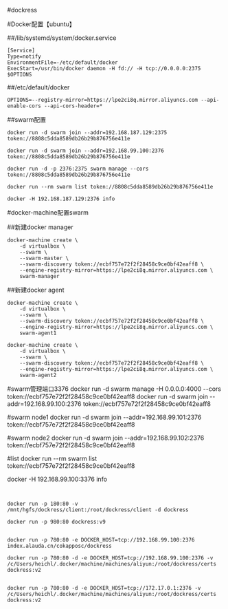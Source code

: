 #dockress

#Docker配置【ubuntu】

##/lib/systemd/system/docker.service
```
[Service]
Type=notify
EnvironmentFile=-/etc/default/docker
ExecStart=/usr/bin/docker daemon -H fd:// -H tcp://0.0.0.0:2375 $OPTIONS
```

##/etc/default/docker
```
OPTIONS=--registry-mirror=https://lpe2ci8q.mirror.aliyuncs.com --api-enable-cors --api-cors-header=*
```

##swarm配置
```
docker run -d swarm join --addr=192.168.187.129:2375 token://8808c5dda8589db26b29b876756e411e

docker run -d swarm join --addr=192.168.99.100:2376 token://8808c5dda8589db26b29b876756e411e

docker run -d -p 2376:2375 swarm manage --cors token://8808c5dda8589db26b29b876756e411e

docker run --rm swarm list token://8808c5dda8589db26b29b876756e411e

docker -H 192.168.187.129:2376 info
```



#docker-machine配置swarm

##新建docker manager
```
docker-machine create \
    -d virtualbox \
    --swarm \
    --swarm-master \
    --swarm-discovery token://ecbf757e72f2f28458c9ce0bf42eaff8 \
    --engine-registry-mirror=https://lpe2ci8q.mirror.aliyuncs.com \
    swarm-manager
```
##新建docker agent
```
docker-machine create \
    -d virtualbox \
    --swarm \
    --swarm-discovery token://ecbf757e72f2f28458c9ce0bf42eaff8 \
    --engine-registry-mirror=https://lpe2ci8q.mirror.aliyuncs.com \
    swarm-agent1

docker-machine create \
    -d virtualbox \
    --swarm \
    --swarm-discovery token://ecbf757e72f2f28458c9ce0bf42eaff8 \
    --engine-registry-mirror=https://lpe2ci8q.mirror.aliyuncs.com \
    swarm-agent2
```

#swarm管理端口3376
docker run -d swarm manage -H 0.0.0.0:4000 --cors token://ecbf757e72f2f28458c9ce0bf42eaff8
docker run -d swarm join --addr=192.168.99.100:2376 token://ecbf757e72f2f28458c9ce0bf42eaff8

#swarm node1
docker run -d swarm join --addr=192.168.99.101:2376 token://ecbf757e72f2f28458c9ce0bf42eaff8

#swarm node2
docker run -d swarm join --addr=192.168.99.102:2376 token://ecbf757e72f2f28458c9ce0bf42eaff8


#list
docker run --rm swarm list token://ecbf757e72f2f28458c9ce0bf42eaff8

docker -H 192.168.99.100:3376 info

```


docker run -p 180:80 -v /mnt/hgfs/dockress/client:/root/dockress/client -d dockress

docker run -p 980:80 dockress:v9


docker run -p 780:80 -e DOCKER_HOST=tcp://192.168.99.100:2376 index.alauda.cn/cokapposc/dockress

docker run -p 780:80 -d -e DOCKER_HOST=tcp://192.168.99.100:2376 -v /c/Users/heichl/.docker/machine/machines/aliyun:/root/dockress/certs dockress:v2


docker run -p 780:80 -d -e DOCKER_HOST=tcp://172.17.0.1:2376 -v /c/Users/heichl/.docker/machine/machines/aliyun:/root/dockress/certs dockress:v2





